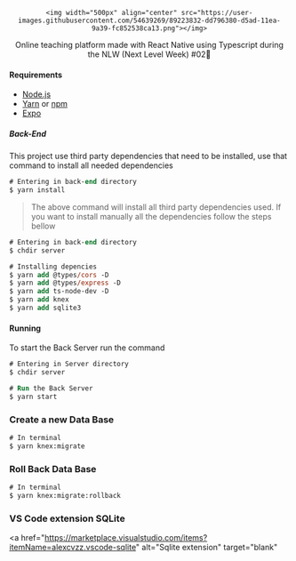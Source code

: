 <div align="center">

    <img width="500px" align="center" src="https://user-images.githubusercontent.com/54639269/89223832-dd796380-d5ad-11ea-9a39-fc852538ca13.png"></img>

</div>

<p align="center">
    Online teaching platform made with React Native using Typescript during the NLW (Next Level Week) #02</a>🚀
</p>

#### Requirements

- [Node.js](https://nodejs.org/en)
- [Yarn](https://classic.yarnpkg.com/) or [npm](https://www.npmjs.com/)
- [Expo](https://expo.io/)

##### Back-End

This project use third party dependencies that need to be installed, use that command to install all needed dependencies

```ps
# Entering in back-end directory
$ yarn install
```

> The above command will install all third party dependencies used. If you want to install manually all the dependencies follow the steps bellow

```ps
# Entering in back-end directory
$ chdir server

# Installing depencies
$ yarn add @types/cors -D
$ yarn add @types/express -D
$ yarn add ts-node-dev -D
$ yarn add knex
$ yarn add sqlite3
```

#### Running

To start the Back Server run the command

```ps
# Entering in Server directory
$ chdir server

# Run the Back Server
$ yarn start
```

### Create a new Data Base

```ps
# In terminal
$ yarn knex:migrate
```

### Roll Back Data Base

```ps
# In terminal
$ yarn knex:migrate:rollback
```

### VS Code extension SQLite

<a
href="https://marketplace.visualstudio.com/items?itemName=alexcvzz.vscode-sqlite"
alt="Sqlite extension"
target="blank"

>
